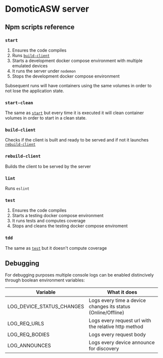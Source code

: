 # DomoticASW server

## Npm scripts reference

### `start`

1. Ensures the code compiles
1. Runs [`build-client`](#build-client)
1. Starts a development docker compose environment with multiple emulated devices
1. It runs the server under `nodemon`
1. Stops the development docker compose environment

Subsequent runs will have containers using the same volumes in order to not lose the application state.

### `start-clean`

The same as [`start`](#start) but every time it is executed it will clean container volumes in order to start in a clean state.

### `build-client`

Checks if the client is built and ready to be served and if not it launches [`rebuild-client`](#rebuild-client)

### `rebuild-client`

Builds the client to be served by the server

### `lint`

Runs `eslint`

### `test`

1. Ensures the code compiles
1. Starts a testing docker compose environment
1. It runs tests and computes coverage
1. Stops and cleans the testing docker compose enviroment

### `tdd`

The same as [`test`](#test) but it doesn't compute coverage

## Debugging

For debugging purposes multiple console logs can be enabled distincively through boolean environment variables:

| Variable                  | What it does                                                 |
| ------------------------- | ------------------------------------------------------------ |
| LOG_DEVICE_STATUS_CHANGES | Logs every time a device changes its status (Online/Offline) |
| LOG_REQ_URLS              | Logs every request url with the relative http method         |
| LOG_REQ_BODIES            | Logs every request body                                      |
| LOG_ANNOUNCES             | Logs every device announce for discovery                     |

